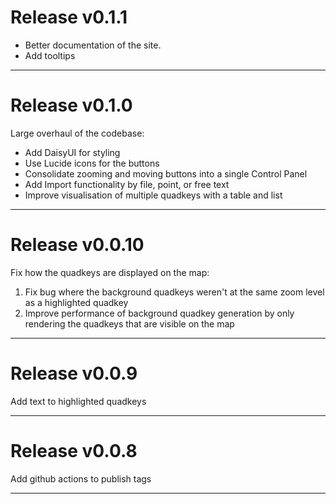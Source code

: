 # Release v0.1.1

- Better documentation of the site.
- Add tooltips

---

# Release v0.1.0

Large overhaul of the codebase:

- Add DaisyUI for styling
- Use Lucide icons for the buttons
- Consolidate zooming and moving buttons into a single Control Panel
- Add Import functionality by file, point, or free text
- Improve visualisation of multiple quadkeys with a table and list

---

# Release v0.0.10

Fix how the quadkeys are displayed on the map:

1. Fix bug where the background quadkeys weren't at the same zoom level as a highlighted quadkey
2. Improve performance of background quadkey generation by only rendering the quadkeys that are visible on the map

---

# Release v0.0.9

Add text to highlighted quadkeys

---

# Release v0.0.8

Add github actions to publish tags

---
